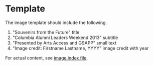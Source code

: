 # Template

The image template should include the following.

1.	"Souvenirs from the Future" title
2. 	"Columbia Alumni Leaders Weekend 2013" subtitle
3.	"Presented by Arts Access and GSAPP" small text
4.	"Image credit: Firstname Lastname, YYYY" image credit with year

For actual content, see [image index file](https://github.com/columbiagsapp/souvenirs-from-the-future/blob/master/images/index.md).
